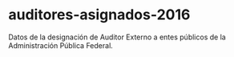 # auditores-asignados-2016
Datos de la designación de Auditor Externo a entes públicos de la Administración Pública Federal.
